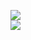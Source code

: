 [![](https://img.shields.io/badge/Made%20With-Github%20Spray-lightgrey.svg?style=for-the-badge&logo=github)](https://github.com/Annihil/github-spray#31782)  
[![](https://i.imgur.com/2DrTn0Z.gif)](https://github.com/Annihil/github-spray)